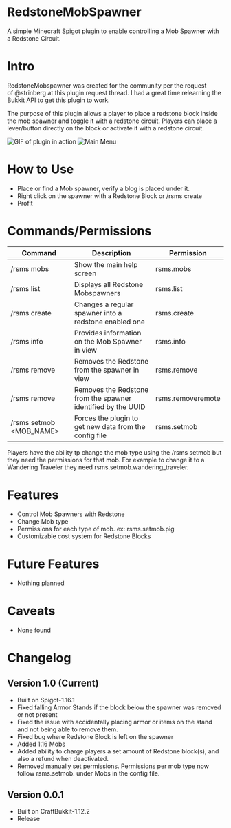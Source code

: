 # RedstoneMobSpawner
A simple Minecraft Spigot plugin to enable controlling a Mob Spawner with a Redstone Circuit.

# Intro
RedstoneMobspawner was created for the community per the request of @strinberg at this plugin request thread. I had a great time relearning the Bukkit API to get this plugin to work.

The purpose of this plugin allows a player to place a redstone block inside the mob spawner and toggle it with a redstone circuit. Players can place a lever/button directly on the block or activate it with a redstone circuit.

![GIF of plugin in action](https://i.imgur.com/CwJym8O.png)
![Main Menu](https://i.imgur.com/siNhI4g.png)

# How to Use
* Place or find a Mob spawner, verify a blog is placed under it.
* Right click on the spawner with a Redstone Block or /rsms create
* Profit


# Commands/Permissions
Command |	Description	| Permission
-------- | ----------- | -----------
/rsms mobs | Show the main help screen | rsms.mobs
/rsms list | Displays all Redstone Mobspawners | rsms.list
/rsms create | Changes a regular spawner into a redstone enabled one | rsms.create
/rsms info | Provides information on the Mob Spawner in view | rsms.info
/rsms remove | Removes the Redstone from the spawner in view | rsms.remove
/rsms remove <UUID> | Removes the Redstone from the spawner identified by the UUID | rsms.removeremote
/rsms setmob <MOB_NAME> | Forces the plugin to get new data from the config file | rsms.setmob


Players have the ability tp change the mob type using the /rsms setmob <mobtype> but they need the permissions for that mob. For example to change it to a Wandering Traveler they need rsms.setmob.wandering_traveler.

# Features
* Control Mob Spawners with Redstone
* Change Mob type
* Permissions for each type of mob. ex: rsms.setmob.pig
* Customizable cost system for Redstone Blocks

# Future Features
* Nothing planned

# Caveats
* None found

# Changelog
## Version 1.0 (Current)
* Built on Spigot-1.16.1
* Fixed falling Armor Stands if the block below the spawner was removed or not present
* Fixed the issue with accidentally placing armor or items on the stand and not being able to remove them.
* Fixed bug where Redstone Block is left on the spawner
* Added 1.16 Mobs
* Added ability to charge players a set amount of Redstone block(s), and also a refund when deactivated.
* Removed manually set permissions. Permissions per mob type now follow rsms.setmob.<MOBNAME> under Mobs in the config file.

## Version 0.0.1
* Built on CraftBukkit-1.12.2
* Release

